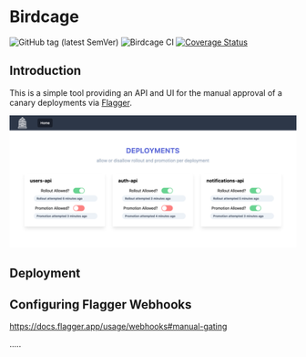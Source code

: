# Birdcage

![GitHub tag (latest SemVer)](https://img.shields.io/github/v/tag/cognizant-softvision/birdcage)
![Birdcage CI](https://github.com/cognizant-softvision/birdcage/workflows/Birdcage%20CI/badge.svg)
[![Coverage Status](https://coveralls.io/repos/github/cognizant-softvision/birdcage/badge.svg?branch=main)](https://coveralls.io/github/cognizant-softvision/birdcage?branch=main)

## Introduction

This is a simple tool providing an API and UI for the manual approval of a canary deployments via
[Flagger](https://flagger.app/).

![screenshot](https://github.com/cognizant-softvision/birdcage/raw/main/biredcage-screenshot.png)

## Deployment

## Configuring Flagger Webhooks

https://docs.flagger.app/usage/webhooks#manual-gating

.....
